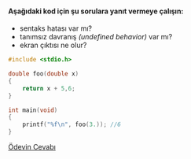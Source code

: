 #### Aşağıdaki kod için şu sorulara yanıt vermeye çalışın:

* sentaks hatası var mı?
* tanımsız davranış *(undefined behavior)* var mı?
* ekran çıktısı ne olur?

```C
#include <stdio.h>

double foo(double x)
{
	return x + 5,6;
}

int main(void)
{
	printf("%f\n", foo(3.)); //6
}
```

[Ödevin Cevabı](https://youtu.be/RUAfuBdLWj0)

